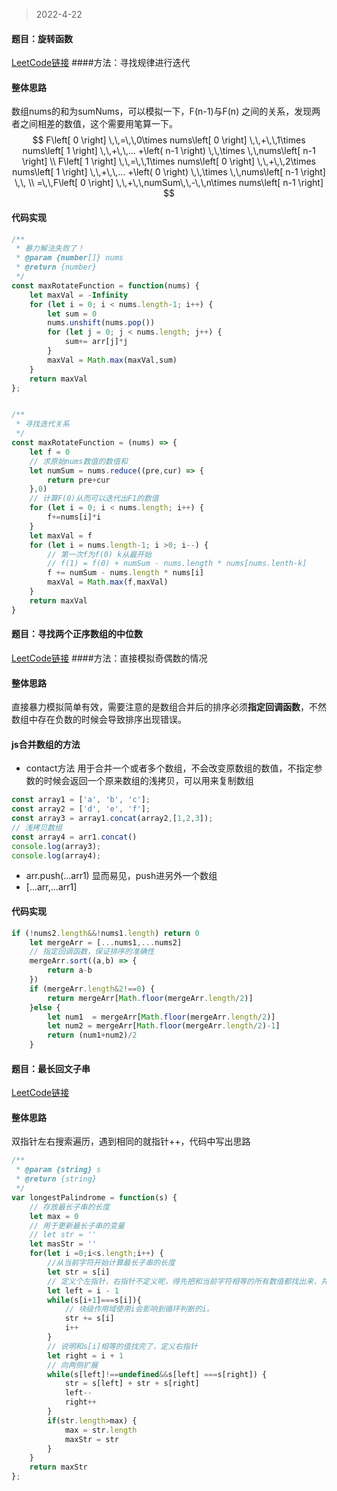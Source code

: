 > 2022-4-22
#### 题目：旋转函数
[LeetCode链接](https://leetcode-cn.com/problems/rotate-function/)
####方法：寻找规律进行迭代

#### 整体思路
数组nums的和为sumNums，可以模拟一下，F(n-1)与F(n) 之间的关系，发现两者之间相差的数值，这个需要用笔算一下。
$$
F\left[ 0 \right] \,\,=\,\,0\times nums\left[ 0 \right] \,\,+\,\,1\times nums\left[ 1 \right] \,\,+\,\,... +\left( n-1 \right) \,\,\times \,\,nums\left[ n-1 \right]
\\
F\left[ 1 \right] \,\,=\,\,1\times nums\left[ 0 \right] \,\,+\,\,2\times nums\left[ 1 \right] \,\,+\,\,... +\left( 0 \right) \,\,\times \,\,nums\left[ n-1 \right] \,\,
\\
=\,\,F\left[ 0 \right] \,\,+\,\,numSum\,\,-\,\,n\times nums\left[ n-1 \right]
$$

#### 代码实现

```javascript
/**
 * 暴力解法失败了！
 * @param {number[]} nums
 * @return {number}
 */
const maxRotateFunction = function(nums) {
    let maxVal = -Infinity
    for (let i = 0; i < nums.length-1; i++) {
        let sum = 0
        nums.unshift(nums.pop())
        for (let j = 0; j < nums.length; j++) {
            sum+= arr[j]*j
        }
        maxVal = Math.max(maxVal,sum)
    }
    return maxVal
};


/**
 * 寻找迭代关系
 */
const maxRotateFunction = (nums) => {
    let f = 0
    // 求原始nums数值的数值和
    let numSum = nums.reduce((pre,cur) => {
        return pre+cur
    },0)
    // 计算F(0)从而可以迭代出F1的数值
    for (let i = 0; i < nums.length; i++) {
        f+=nums[i]*i
    }
    let maxVal = f
    for (let i = nums.length-1; i >0; i--) {
        // 第一次f为f(0) k从最开始
        // f(1) = f(0) + numSum - nums.length * nums[nums.lenth-k]
        f += numSum - nums.length * nums[i]
        maxVal = Math.max(f,maxVal)
    }
    return maxVal
}
```
#### 题目：寻找两个正序数组的中位数
[LeetCode链接](https://leetcode-cn.com/problems/median-of-two-sorted-arrays/submissions/)
####方法：直接模拟奇偶数的情况

#### 整体思路

直接暴力模拟简单有效，需要注意的是数组合并后的排序必须**指定回调函数**，不然数组中存在负数的时候会导致排序出现错误。
#### js合并数组的方法
- contact方法 用于合并一个或者多个数组，不会改变原数组的数值，不指定参数的时候会返回一个原来数组的浅拷贝，可以用来复制数组
```javascript
const array1 = ['a', 'b', 'c'];
const array2 = ['d', 'e', 'f'];
const array3 = array1.concat(array2,[1,2,3]);
// 浅拷贝数组
const array4 = arr1.concat()
console.log(array3);
console.log(array4);
```
- arr.push(...arr1)  显而易见，push进另外一个数组
- [...arr,...arr1]
 
#### 代码实现
```javascript
if (!nums2.length&&!nums1.length) return 0
    let mergeArr = [...nums1,...nums2]
    // 指定回调函数，保证排序的准确性
    mergeArr.sort((a,b) => {
        return a-b
    })
    if (mergeArr.length&2!==0) {
        return mergeArr[Math.floor(mergeArr.length/2)]
    }else {
        let num1  = mergeArr[Math.floor(mergeArr.length/2)]
        let num2 = mergeArr[Math.floor(mergeArr.length/2)-1]
        return (num1+num2)/2
    }
```
#### 题目：最长回文子串
[LeetCode链接](https://leetcode-cn.com/problems/longest-palindromic-substring/)

#### 整体思路

双指针左右搜索遍历，遇到相同的就指针++，代码中写出思路

```javascript
/**
 * @param {string} s
 * @return {string}
 */
var longestPalindrome = function(s) {
    // 存放最长子串的长度
    let max = 0
    // 用于更新最长子串的变量
    // let str = ''
    let masStr = ''
    for(let i =0;i<s.length;i++) {
        //从当前字符开始计算最长子串的长度
        let str = s[i]
        // 定义个左指针，右指针不定义呢，得先把和当前字符相等的所有数值都找出来，并获得最后一个相等值的索引
        let left = i - 1
        while(s[i+1]===s[i]){
            // 块级作用域使用i会影响到循环判断的i。
            str += s[i]
            i++
        }
        // 说明和s[i]相等的值找完了，定义右指针
        let right = i + 1
        // 向两侧扩展
        while(s[left]!==undefined&&s[left] ===s[right]) {
            str = s[left] + str + s[right]
            left--
            right++
        }
        if(str.length>max) {
            max = str.length
            maxStr = str
        }
    }
    return maxStr
};

```
